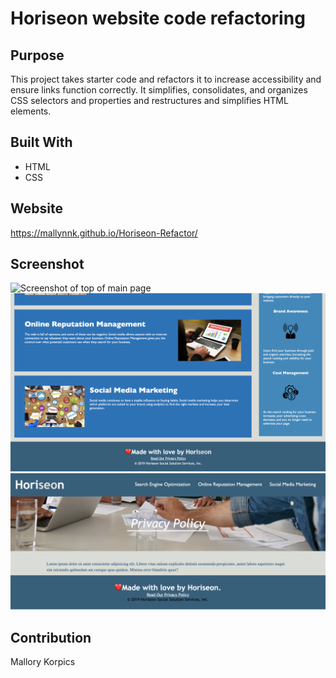 # Horiseon website code refactoring

## Purpose
This project takes starter code and refactors it to increase accessibility and ensure links function correctly. It simplifies, consolidates, and organizes CSS selectors and properties and restructures and simplifies HTML elements.

## Built With 
* HTML
* CSS

## Website
https://mallynnk.github.io/Horiseon-Refactor/

## Screenshot
 ![Screenshot of top of main page](assets/images/top-of-main-page.png)
 ![Screenshot of bottom of main page](assets/images/bottom-of-main-page.png)
 ![Screenshot of privacy policy page](assets/images/privacy-policy-page.png)

## Contribution 
Mallory Korpics